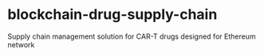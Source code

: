 # blockchain-drug-supply-chain
Supply chain management solution for CAR-T drugs designed for Ethereum network
